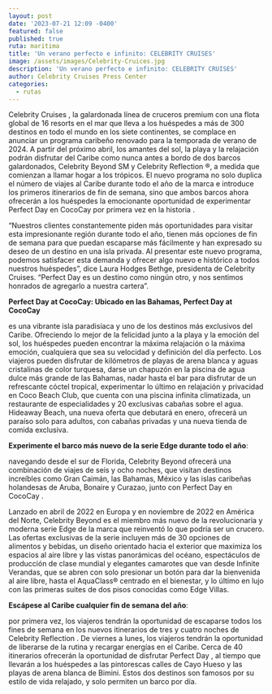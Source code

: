 ```yaml
---
layout: post
date: '2023-07-21 12:09 -0400'
featured: false
published: true
ruta: maritima
title: 'Un verano perfecto e infinito: CELEBRITY CRUISES'
image: /assets/images/Celebrity-Cruices.jpg
description: 'Un verano perfecto e infinito: CELEBRITY CRUISES'
author: Celebrity Cruises Press Center
categories:
  - rutas
---
```

Celebrity Cruises , la galardonada línea de cruceros premium con una flota global de 16 resorts en el mar que lleva a los huéspedes a más de 300 destinos en todo el mundo en los siete continentes, se complace en anunciar un programa caribeño renovado para la temporada de verano de 2024. A partir del próximo abril, los amantes del sol, la playa y la relajación podrán disfrutar del Caribe como nunca antes a bordo de dos barcos galardonados, Celebrity Beyond SM y Celebrity Reflection ®, a medida que comienzan a llamar hogar a los trópicos. El nuevo programa no solo duplica el número de viajes al Caribe durante todo el año de la marca e introduce los primeros itinerarios de fin de semana, sino que ambos barcos ahora ofrecerán a los huéspedes la emocionante oportunidad de experimentar Perfect Day en CocoCay por primera vez en la historia .

“Nuestros clientes constantemente piden más oportunidades para visitar esta impresionante región durante todo el año, tienen más opciones de fin de semana para que puedan escaparse más fácilmente y han expresado su deseo de un destino en una isla privada. Al presentar este nuevo programa, podemos satisfacer esta demanda y ofrecer algo nuevo e histórico a todos nuestros huéspedes”, dice Laura Hodges Bethge, presidenta de Celebrity Cruises. “Perfect Day es un destino como ningún otro, y nos sentimos honrados de agregarlo a nuestra cartera”.   

**Perfect Day at CocoCay: Ubicado en las Bahamas,  Perfect Day at CocoCay**

 es una vibrante isla paradisíaca y uno de los destinos más exclusivos del Caribe. Ofreciendo lo mejor de la felicidad junto a la playa y la emoción del sol, los huéspedes pueden encontrar la máxima relajación o la máxima emoción, cualquiera que sea su velocidad y definición del día perfecto. Los viajeros pueden disfrutar de kilómetros de playas de arena blanca y aguas cristalinas de color turquesa, darse un chapuzón en la piscina de agua dulce más grande de las Bahamas, nadar hasta el bar para disfrutar de un refrescante cóctel tropical, experimentar lo último en relajación y privacidad en Coco Beach Club, que cuenta con una piscina infinita climatizada, un restaurante de especialidades y 20 exclusivas cabañas sobre el agua. Hideaway Beach, una nueva oferta que debutará en enero, ofrecerá un paraíso solo para adultos, con cabañas privadas y una nueva tienda de comida exclusiva.

**Experimente el barco más nuevo de la serie Edge durante todo el año**:

navegando desde el sur de Florida, Celebrity Beyond ofrecerá una combinación de viajes de seis y ocho noches, que visitan destinos increíbles como Gran Caimán, las Bahamas, México y las islas caribeñas holandesas de Aruba, Bonaire y Curazao, junto con Perfect Day en CocoCay .

Lanzado en abril de 2022 en Europa y en noviembre de 2022 en América del Norte, Celebrity Beyond es el miembro más nuevo de la revolucionaria y moderna serie Edge de la marca que reinventó lo que podría ser un crucero. Las ofertas exclusivas de la serie incluyen más de 30 opciones de alimentos y bebidas, un diseño orientado hacia el exterior que maximiza los espacios al aire libre y las vistas panorámicas del océano, espectáculos de producción de clase mundial y elegantes camarotes que van desde Infinite Verandas, que se abren con solo presionar un botón para dar la bienvenida al aire libre, hasta el AquaClass® centrado en el bienestar, y lo último en lujo con las primeras suites de dos pisos conocidas como Edge Villas. 

**Escápese al Caribe cualquier fin de semana del año**:

por primera vez, los viajeros tendrán la oportunidad de escaparse todos los fines de semana en los nuevos itinerarios de tres y cuatro noches de Celebrity Reflection . De viernes a lunes, los viajeros tendrán la oportunidad de liberarse de la rutina y recargar energías en el Caribe. Cerca de 40 itinerarios ofrecerán la oportunidad de disfrutar Perfect Day , al tiempo que llevarán a los huéspedes a las pintorescas calles de Cayo Hueso y las playas de arena blanca de Bimini. Estos dos destinos son famosos por su estilo de vida relajado, y solo permiten un barco por día.
